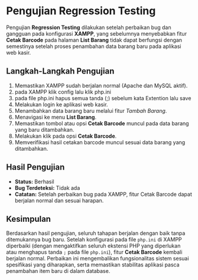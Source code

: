 # Pengujian Regression Testing
Pengujian **Regression Testing** dilakukan setelah perbaikan bug dan gangguan pada konfigurasi **XAMPP**, yang sebelumnya menyebabkan fitur **Cetak Barcode** pada halaman **List Barang** tidak dapat berfungsi dengan semestinya setelah proses penambahan data barang baru pada aplikasi web kasir.

## Langkah-Langkah Pengujian
1. Memastikan XAMPP sudah berjalan normal (Apache dan MySQL aktif).
2. pada XAMPP klik config lalu klik php.ini
3. pada file php.ini hapus semua tanda (;) sebelum kata Extention lalu save
5. Melakukan login ke aplikasi web kasir.
6. Menambahkan data barang baru melalui fitur *Tambah Barang*.
7. Menavigasi ke menu **List Barang**.
8. Memastikan tombol atau opsi **Cetak Barcode** muncul pada data barang yang baru ditambahkan.
9. Melakukan klik pada opsi **Cetak Barcode**.
10. Memverifikasi hasil cetakan barcode muncul sesuai data barang yang ditambahkan.

## Hasil Pengujian
- **Status:** Berhasil
- **Bug Terdeteksi:** Tidak ada
- **Catatan:** Setelah perbaikan bug pada XAMPP, fitur Cetak Barcode dapat berjalan normal dan sesuai harapan.

## Kesimpulan
Berdasarkan hasil pengujian, seluruh tahapan berjalan dengan baik tanpa ditemukannya bug baru. Setelah konfigurasi pada file `php.ini` di XAMPP diperbaiki (dengan mengaktifkan seluruh ekstensi PHP yang diperlukan atau menghapus tanda `;` pada file `php.ini`), fitur **Cetak Barcode** kembali berjalan normal. Perbaikan ini mengembalikan fungsionalitas sistem sesuai spesifikasi yang diharapkan, serta memastikan stabilitas aplikasi pasca penambahan item baru di dalam database.
